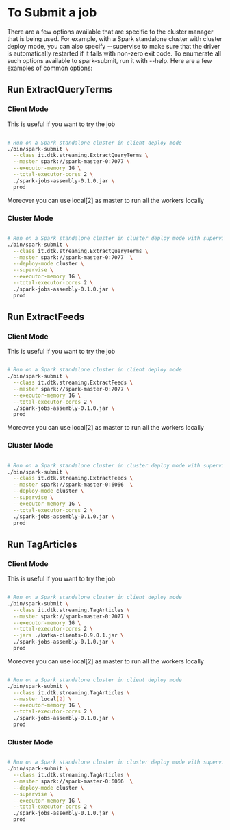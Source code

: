 # To Submit a job

There are a few options available that are specific to the cluster manager that is being used. For example, with a Spark standalone cluster with cluster deploy mode, you can also specify --supervise to make sure that the driver is automatically restarted if it fails with non-zero exit code. To enumerate all such options available to spark-submit, run it with --help. Here are a few examples of common options:

## Run ExtractQueryTerms

### Client Mode

This is useful if you want to try the job

```bash

# Run on a Spark standalone cluster in client deploy mode
./bin/spark-submit \
  --class it.dtk.streaming.ExtractQueryTerms \
  --master spark://spark-master-0:7077 \
  --executor-memory 1G \
  --total-executor-cores 2 \
  ./spark-jobs-assembly-0.1.0.jar \
  prod

```

Moreover you can use local[2] as master to run all the workers locally


### Cluster Mode

```bash

# Run on a Spark standalone cluster in cluster deploy mode with supervise
./bin/spark-submit \
  --class it.dtk.streaming.ExtractQueryTerms \
  --master spark://spark-master-0:7077  \
  --deploy-mode cluster \
  --supervise \
  --executor-memory 1G \
  --total-executor-cores 2 \
  ./spark-jobs-assembly-0.1.0.jar \
  prod

```

## Run ExtractFeeds

### Client Mode

This is useful if you want to try the job

```bash

# Run on a Spark standalone cluster in client deploy mode
./bin/spark-submit \
  --class it.dtk.streaming.ExtractFeeds \
  --master spark://spark-master-0:7077 \
  --executor-memory 1G \
  --total-executor-cores 2 \
  ./spark-jobs-assembly-0.1.0.jar \
  prod

```

Moreover you can use local[2] as master to run all the workers locally


### Cluster Mode

```bash

# Run on a Spark standalone cluster in cluster deploy mode with supervise
./bin/spark-submit \
  --class it.dtk.streaming.ExtractFeeds \
  --master spark://spark-master-0:6066  \
  --deploy-mode cluster \
  --supervise \
  --executor-memory 1G \
  --total-executor-cores 2 \
  ./spark-jobs-assembly-0.1.0.jar \
  prod

```


## Run TagArticles

### Client Mode

This is useful if you want to try the job

```bash

# Run on a Spark standalone cluster in client deploy mode
./bin/spark-submit \
  --class it.dtk.streaming.TagArticles \
  --master spark://spark-master-0:7077 \
  --executor-memory 1G \
  --total-executor-cores 2 \
  --jars ./kafka-clients-0.9.0.1.jar \
  ./spark-jobs-assembly-0.1.0.jar \
  prod

```

Moreover you can use local[2] as master to run all the workers locally

```bash

# Run on a Spark standalone cluster in client deploy mode
./bin/spark-submit \
  --class it.dtk.streaming.TagArticles \
  --master local[2] \
  --executor-memory 1G \
  --total-executor-cores 2 \
  ./spark-jobs-assembly-0.1.0.jar \
  prod

```

### Cluster Mode

```bash

# Run on a Spark standalone cluster in cluster deploy mode with supervise
./bin/spark-submit \
  --class it.dtk.streaming.TagArticles \
  --master spark://spark-master-0:6066  \
  --deploy-mode cluster \
  --supervise \
  --executor-memory 1G \
  --total-executor-cores 2 \
  ./spark-jobs-assembly-0.1.0.jar \
  prod

```
